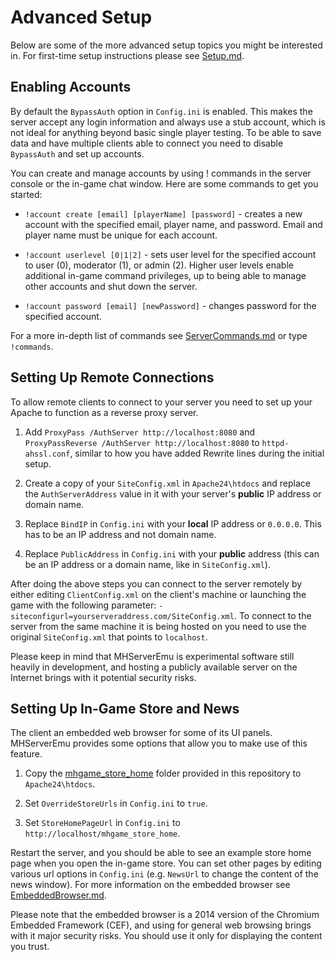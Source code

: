 # Advanced Setup

Below are some of the more advanced setup topics you might be interested in. For first-time setup instructions please see [Setup.md](./Setup.md).

## Enabling Accounts

By default the `BypassAuth` option in `Config.ini` is enabled. This makes the server accept any login information and always use a stub account, which is not ideal for anything beyond basic single player testing. To be able to save data and have multiple clients able to connect you need to disable `BypassAuth` and set up accounts.

You can create and manage accounts by using ! commands in the server console or the in-game chat window. Here are some commands to get you started:

- `!account create [email] [playerName] [password]` - creates a new account with the specified email, player name, and password. Email and player name must be unique for each account.

- `!account userlevel [0|1|2]` - sets user level for the specified account to user (0), moderator (1), or admin (2). Higher user levels enable additional in-game command privileges, up to being able to manage other accounts and shut down the server.

- `!account password [email] [newPassword]` - changes password for the specified account.

For a more in-depth list of commands see [ServerCommands.md](./ServerCommands.md) or type `!commands`.

## Setting Up Remote Connections

To allow remote clients to connect to your server you need to set up your Apache to function as a reverse proxy server.

1. Add `ProxyPass /AuthServer http://localhost:8080` and `ProxyPassReverse /AuthServer http://localhost:8080` to `httpd-ahssl.conf`, similar to how you have added Rewrite lines during the initial setup.

2. Create a copy of your `SiteConfig.xml` in `Apache24\htdocs` and replace the `AuthServerAddress` value in it with your server's **public** IP address or domain name.

3. Replace `BindIP` in `Config.ini` with your **local** IP address or `0.0.0.0`. This has to be an IP address and not domain name.

4. Replace `PublicAddress` in `Config.ini` with your **public** address (this can be an IP address or a domain name, like in `SiteConfig.xml`).

After doing the above steps you can connect to the server remotely by either editing `ClientConfig.xml` on the client's machine or launching the game with the following parameter: `-siteconfigurl=yourserveraddress.com/SiteConfig.xml`. To connect to the server from the same machine it is being hosted on you need to use the original `SiteConfig.xml` that points to `localhost`.

Please keep in mind that MHServerEmu is experimental software still heavily in development, and hosting a publicly available server on the Internet brings with it potential security risks.

## Setting Up In-Game Store and News

The client an embedded web browser for some of its UI panels. MHServerEmu provides some options that allow you to make use of this feature.

1. Copy the [mhgame_store_home](./../assets/store/mhgame_store_home/) folder provided in this repository to `Apache24\htdocs`.

2. Set `OverrideStoreUrls` in `Config.ini` to `true`.

3. Set `StoreHomePageUrl` in `Config.ini` to `http://localhost/mhgame_store_home`.

Restart the server, and you should be able to see an example store home page when you open the in-game store. You can set other pages by editing various url options in `Config.ini` (e.g. `NewsUrl` to change the content of the news window). For more information on the embedded browser see [EmbeddedBrowser.md](./EmbeddedBrowser.md).

Please note that the embedded browser is a 2014 version of the Chromium Embedded Framework (CEF), and using for general web browsing brings with it major security risks. You should use it only for displaying the content you trust.
